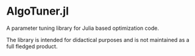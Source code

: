 # AlgoTuner.jl
A parameter tuning library for Julia based optimization code.

The library is intended for didactical purposes and is not maintained as a full fledged product.
